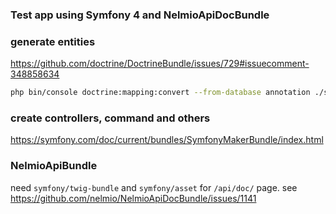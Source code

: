 ### Test app using Symfony 4 and NelmioApiDocBundle


### generate entities
https://github.com/doctrine/DoctrineBundle/issues/729#issuecomment-348858634
```bash
php bin/console doctrine:mapping:convert --from-database annotation ./src/Entity
```


### create controllers, command and others
https://symfony.com/doc/current/bundles/SymfonyMakerBundle/index.html


### NelmioApiBundle
need `symfony/twig-bundle` and `symfony/asset` for `/api/doc/` page. see https://github.com/nelmio/NelmioApiDocBundle/issues/1141
